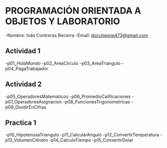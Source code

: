 # PROGRAMACIÓN ORIENTADA A OBJETOS Y LABORATORIO
-Nombre: Iván Contreras Becerra
-Email: docuheone473@gmail.com

## Actividad 1
-p01_HolaMundo
-p02_AreaCirculo
-p03_AreaTriangulo
-p04_PagaTrabajador

## Actividad 2
-p05_OperadoresMatematicos
-p06_PromedioCalificaciones
-p07_OperadoresAsignacion
-p08_FuncionesTrigonometricas
-p09_DividirEnCifras

## Practica 1
-p10_HipotenusaTriangulo
-p11_CalcularAngulo
-p12_ConvertirTemperatura
-p13_VolumenCilindro
-p14_CalculoTiempo
-p15_ConvertirDolar